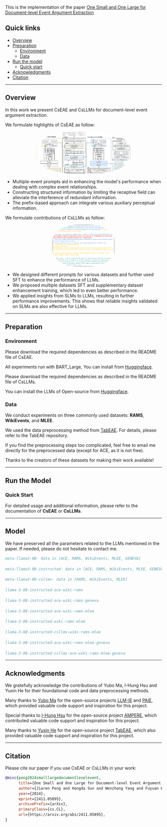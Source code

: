 This is the implementation of the paper [One Small and One Large for Document-level Event Argument Extraction](https://arxiv.org/pdf/2411.05895)


## Quick links

* [Overview](#overview)
* [Preparation](#preparation)
  * [Environment](#environment)
  * [Data](#data)
* [Run the model](#run-the-model)
  * [Quick start](#quick-start)
* [Acknowledgments](#acknowledgments)
* [Citation](#citation)
--- 
## Overview

In this work we present CsEAE and CsLLMs for document-level event argument extraction. 

We formulate highlights of CsEAE as follow:

<p align="center" width="100%">
<img src="./Figures/CsEAE.png" alt="CsEAE" style="width: 60%; height: auto; display: inline-block; margin: auto; border-radius: 40%;">
</p>

- Multiple-event prompts aid in enhancing the model's performance when dealing with complex event relationships.
- Constructing structured information by limiting the receptive field can alleviate the interference of redundant information.
- The prefix-based approach can integrate various auxiliary perceptual information.

We formulate contributions of CsLLMs as follow:

<p align="center" width="100%">
<img src="./Figures/CsLLMs_prompt.png" alt="Prompt for CsLLMs" style="width: 40%; height: auto; display: inline-block; margin: auto; border-radius: 40%;">
</p>
<!-- <p align="center" width="100%">
<img src="./Figures/CsLLMs.png" alt="CsLLMs" style="width: 60%; height: auto; display: inline-block; margin: auto; border-radius: 40%;">
</p> -->

- We designed different prompts for various datasets and further used SFT to enhance the performance of LLMs. 
- We proposed multiple datasets SFT and supplementary dataset enhancement training, which led to even better performance.
- We applied insights from SLMs to LLMs, resulting in further performance improvements. This shows that reliable insights validated on SLMs are also effective for LLMs.
--- 
## Preparation

### Environment
Please download the required dependencies as described in the README file of CsEAE.

All experiments run with BART_Large, You can install from [Huggingface](https://huggingface.co/facebook/bart-large).

Please download the required dependencies as described in the README file of CsLLMs.

You can install the LLMs of Open-source from [Huggingface](https://huggingface.co/collections/meta-llama/meta-llama-3-66214712577ca38149ebb2b6).

### Data
We conduct experiments on three commonly used datasets: **RAMS**, **WikiEvents**, and **MLEE**.

We used the data preprocessing method from [TabEAE](https://github.com/Stardust-hyx/TabEAE). For details, please refer to the TabEAE repository. 

If you find the preprocessing steps too complicated, feel free to email me directly for the preprocessed data (except for ACE, as it is not free). 

Thanks to the creators of these datasets for making their work available!

---

## Run the Model

### Quick Start
For detailed usage and additional information, please refer to the documentation of **CsEAE** or **CsLLMs**.

--- 

## Model

We have preserved all the parameters related to the LLMs mentioned in the paper. If needed, please do not hesitate to contact me.
```bibtex
meta-llama3-8B- data in [ACE, RAMS, WikiEvents, MLEE, GENEVA]

meta-llama3-8B-instructed- data in [ACE, RAMS, WikiEvents, MLEE, GENEVA]

meta-llama3-8B-csllms- data in [RAMS, WikiEvents, MLEE]

llama-3-8B-instructed-ace-wiki-rams

llama-3-8B-instructed-ace-wiki-rams-geneva

llama-3-8B-instructed-ace-wiki-rams-mlee

llama-3-8B-instructed-wiki-rams-mlee

llama-3-8B-instructed-csllms-wiki-rams-mlee

llama-3-8B-instructed-ace-wiki-rams-mlee-geneva

llama-3-8B-instructed-csllms-ace-wiki-rams-mlee-geneva
```
---
## Acknowledgments
We gratefully acknowledge the contributions of Yubo Ma, I-Hung Hsu and Yuxin He for their foundational code and data preprocessing methods.


Many thanks to [Yubo Ma](https://mayubo2333.github.io/) for the open-source projects [LLM-IE](https://github.com/mayubo2333/LLM-IE) and [PAIE](https://github.com/mayubo2333/PAIE), which provided valuable code support and inspiration for this project.

Special thanks to [I-Hung Hsu](https://ihungalexhsu.github.io/) for the open-source project [AMPERE](https://github.com/PlusLabNLP/AMPERE), which contributed valuable code support and inspiration for this project.

Many thanks to [Yuxin He](https://stardust-hyx.github.io/) for the open-source project [TabEAE](https://github.com/Stardust-hyx/TabEAE), which also provided valuable code support and inspiration for this project.


--- 
## Citation
Please cite our paper if you use CsEAE or CsLLMs in your work:
```bibtex
@misc{peng2024smalllargedocumentlevelevent,
      title={One Small and One Large for Document-level Event Argument Extraction}, 
      author={Jiaren Peng and Hongda Sun and Wenzhong Yang and Fuyuan Wei and Liang He and Liejun Wang},
      year={2024},
      eprint={2411.05895},
      archivePrefix={arXiv},
      primaryClass={cs.CL},
      url={https://arxiv.org/abs/2411.05895}, 
}
```
